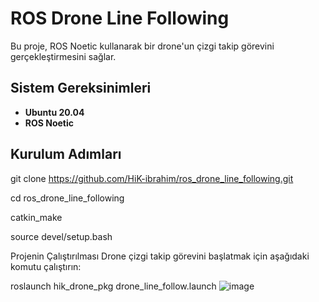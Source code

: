 # ROS Drone Line Following

Bu proje, ROS Noetic kullanarak bir drone'un çizgi takip görevini gerçekleştirmesini sağlar.

## Sistem Gereksinimleri
- **Ubuntu 20.04**
- **ROS Noetic**

## Kurulum Adımları
git clone https://github.com/HiK-ibrahim/ros_drone_line_following.git

cd ros_drone_line_following

catkin_make

source devel/setup.bash


Projenin Çalıştırılması
Drone çizgi takip görevini başlatmak için aşağıdaki komutu çalıştırın:

roslaunch hik_drone_pkg drone_line_follow.launch
![image](https://github.com/user-attachments/assets/b1764358-6133-43c3-99fd-68f73906dca1)



